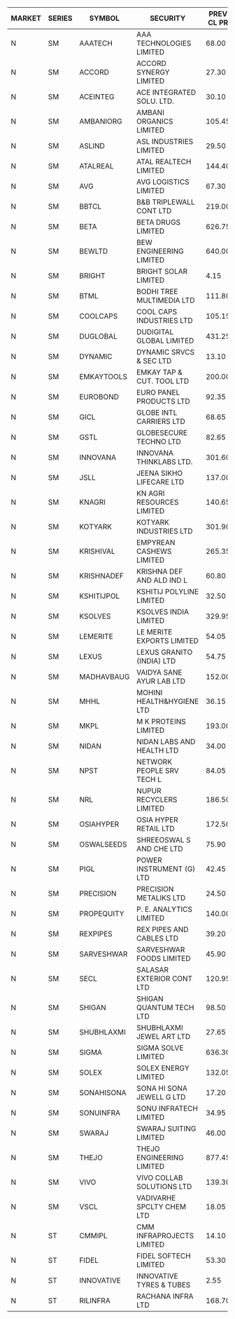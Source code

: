 


| MARKET | SERIES | SYMBOL | SECURITY | PREV CL PR | OPEN PRICE | HIGH PRICE | LOW PRICE | CLOSE PRICE | NET TRDVAL | NET TRDQTY | CORP IND | HI 52 WK | LO 52 WK |
| ----- | ----- | ----- | ----- | ----- | ----- | ----- | ----- | ----- | ----- | ----- | ----- | ----- | ----- |
| N | SM | AAATECH | AAA TECHNOLOGIES LIMITED | 68.00 | 70.90 | 70.90 | 70.90 | 70.90 | 425400.00 | 6000 |  | 78.00 | 44.00 |
| N | SM | ACCORD | ACCORD SYNERGY LIMITED | 27.30 | 25.95 | 25.95 | 25.95 | 25.95 | 51900.00 | 2000 |  | 37.30 | 14.95 |
| N | SM | ACEINTEG | ACE INTEGRATED SOLU. LTD. | 30.10 | 31.60 | 31.60 | 31.60 | 31.60 | 1137600.00 | 36000 |  | 31.65 | 14.45 |
| N | SM | AMBANIORG | AMBANI ORGANICS LIMITED | 105.45 | 110.70 | 110.70 | 101.30 | 104.00 | 5624000.00 | 54000 |  | 111.00 | 53.85 |
| N | SM | ASLIND | ASL INDUSTRIES LIMITED | 29.50 | 30.95 | 30.95 | 30.95 | 30.95 | 247600.00 | 8000 |  | 48.75 | 11.00 |
| N | SM | ATALREAL | ATAL REALTECH LIMITED | 144.40 | 136.50 | 143.50 | 136.50 | 143.50 | 3123440.00 | 22400 |  | 188.40 | 39.00 |
| N | SM | AVG | AVG LOGISTICS LIMITED | 67.30 | 63.95 | 69.80 | 63.95 | 69.80 | 313980.00 | 4800 |  | 85.00 | 51.10 |
| N | SM | BBTCL | B&B TRIPLEWALL CONT LTD | 219.00 | 220.00 | 222.00 | 220.00 | 222.00 | 2642000.00 | 12000 |  | 307.00 | 73.00 |
| N | SM | BETA | BETA DRUGS LIMITED | 626.75 | 630.05 | 634.95 | 600.00 | 610.55 | 10962000.00 | 17800 |  | 1024.40 | 284.10 |
| N | SM | BEWLTD | BEW ENGINEERING LIMITED | 640.00 | 640.05 | 653.15 | 640.05 | 653.05 | 1299750.00 | 2000 |  | 1187.20 | 228.15 |
| N | SM | BRIGHT | BRIGHT SOLAR LIMITED | 4.15 | 4.15 | 4.30 | 4.15 | 4.20 | 50550.00 | 12000 |  | 10.55 | 3.90 |
| N | SM | BTML | BODHI TREE MULTIMEDIA LTD | 111.80 | 114.00 | 116.00 | 109.00 | 109.00 | 944400.00 | 8400 |  | 174.00 | 65.00 |
| N | SM | COOLCAPS | COOL CAPS INDUSTRIES LTD | 105.15 | 105.95 | 106.00 | 105.00 | 105.00 | 1268850.00 | 12000 |  | 113.70 | 41.50 |
| N | SM | DUGLOBAL | DUDIGITAL GLOBAL LIMITED | 431.25 | 421.00 | 421.10 | 409.70 | 410.60 | 2488900.00 | 6000 |  | 489.00 | 95.00 |
| N | SM | DYNAMIC | DYNAMIC SRVCS & SEC LTD | 13.10 | 13.25 | 13.25 | 13.20 | 13.20 | 52900.00 | 4000 |  | 57.70 | 13.00 |
| N | SM | EMKAYTOOLS | EMKAY TAP & CUT. TOOL LTD | 200.00 | 210.00 | 210.00 | 210.00 | 210.00 | 126000.00 | 600 |  | 306.00 | 109.00 |
| N | SM | EUROBOND | EURO PANEL PRODUCTS LTD | 92.35 | 92.55 | 93.50 | 91.75 | 92.55 | 1111800.00 | 12000 |  | 147.65 | 72.05 |
| N | SM | GICL | GLOBE INTL CARRIERS LTD | 68.65 | 67.00 | 71.95 | 67.00 | 71.95 | 5136000.00 | 75000 |  | 71.95 | 17.15 |
| N | SM | GSTL | GLOBESECURE TECHNO LTD | 82.65 | 85.00 | 86.75 | 85.00 | 86.75 | 7254400.00 | 84000 |  | 86.75 | 55.00 |
| N | SM | INNOVANA | INNOVANA THINKLABS LTD. | 301.60 | 286.65 | 316.65 | 286.65 | 311.00 | 914300.00 | 3000 |  | 478.00 | 119.25 |
| N | SM | JSLL | JEENA SIKHO LIFECARE LTD | 137.00 | 139.70 | 139.70 | 139.70 | 139.70 | 279400.00 | 2000 |  | 182.50 | 133.50 |
| N | SM | KNAGRI | KN AGRI RESOURCES LIMITED | 140.65 | 147.90 | 148.00 | 137.55 | 138.35 | 4099280.00 | 28800 |  | 261.00 | 130.00 |
| N | SM | KOTYARK | KOTYARK INDUSTRIES LTD | 301.90 | 320.00 | 320.00 | 292.00 | 294.65 | 1671660.00 | 5600 |  | 402.00 | 67.90 |
| N | SM | KRISHIVAL | EMPYREAN CASHEWS LIMITED | 265.35 | 252.10 | 252.10 | 252.10 | 252.10 | 5294100.00 | 21000 |  | 321.65 | 68.00 |
| N | SM | KRISHNADEF | KRISHNA DEF AND ALD IND L | 60.80 | 61.50 | 63.80 | 61.50 | 63.80 | 945150.00 | 15000 |  | 118.35 | 57.00 |
| N | SM | KSHITIJPOL | KSHITIJ POLYLINE LIMITED | 32.50 | 31.60 | 33.50 | 31.10 | 31.10 | 1952487.70 | 60658 |  | 45.65 | 22.95 |
| N | SM | KSOLVES | KSOLVES INDIA LIMITED | 329.95 | 329.95 | 332.00 | 329.95 | 330.00 | 660760.00 | 2000 |  | 753.40 | 292.60 |
| N | SM | LEMERITE | LE MERITE EXPORTS LIMITED | 54.05 | 55.00 | 55.00 | 53.40 | 54.90 | 1201520.00 | 22400 |  | 77.20 | 52.50 |
| N | SM | LEXUS | LEXUS GRANITO (INDIA) LTD | 54.75 | 57.40 | 57.45 | 57.40 | 57.45 | 172300.00 | 3000 |  | 77.00 | 10.30 |
| N | SM | MADHAVBAUG | VAIDYA SANE AYUR LAB LTD | 152.00 | 152.00 | 156.00 | 152.00 | 155.25 | 740000.00 | 4800 |  | 249.40 | 133.25 |
| N | SM | MHHL | MOHINI HEALTH&HYGIENE LTD | 36.15 | 35.15 | 36.95 | 35.15 | 36.95 | 216300.00 | 6000 |  | 47.40 | 19.15 |
| N | SM | MKPL | M K PROTEINS LIMITED | 193.00 | 202.50 | 202.50 | 202.50 | 202.50 | 405000.00 | 2000 |  | 215.00 | 81.00 |
| N | SM | NIDAN | NIDAN LABS AND HEALTH LTD | 34.00 | 35.00 | 35.00 | 34.00 | 34.00 | 341800.00 | 10000 |  | 70.70 | 32.20 |
| N | SM | NPST | NETWORK PEOPLE SRV TECH L | 84.05 | 86.00 | 86.00 | 84.50 | 84.50 | 548000.00 | 6400 |  | 92.50 | 49.05 |
| N | SM | NRL | NUPUR RECYCLERS LIMITED | 186.50 | 189.00 | 189.00 | 180.00 | 180.90 | 4212010.00 | 23100 |  | 316.05 | 124.20 |
| N | SM | OSIAHYPER | OSIA HYPER RETAIL LTD | 172.50 | 181.00 | 181.00 | 178.00 | 178.00 | 229760.00 | 1280 |  | 397.00 | 157.00 |
| N | SM | OSWALSEEDS | SHREEOSWAL S AND CHE LTD | 75.90 | 78.00 | 78.00 | 78.00 | 78.00 | 312000.00 | 4000 |  | 103.00 | 30.60 |
| N | SM | PIGL | POWER INSTRUMENT (G) LTD | 42.45 | 41.00 | 44.50 | 41.00 | 44.50 | 698000.00 | 16000 |  | 88.60 | 37.75 |
| N | SM | PRECISION | PRECISION METALIKS LTD | 24.50 | 24.95 | 25.50 | 24.95 | 25.50 | 150900.00 | 6000 |  | 55.95 | 23.65 |
| N | SM | PROPEQUITY | P. E. ANALYTICS LIMITED | 140.00 | 135.50 | 135.50 | 135.00 | 135.15 | 486600.00 | 3600 |  | 204.10 | 135.00 |
| N | SM | REXPIPES | REX PIPES AND CABLES LTD | 39.20 | 41.10 | 41.10 | 41.10 | 41.10 | 164400.00 | 4000 |  | 64.35 | 26.00 |
| N | SM | SARVESHWAR | SARVESHWAR FOODS LIMITED | 45.90 | 43.75 | 43.75 | 43.75 | 43.75 | 70000.00 | 1600 |  | 67.65 | 17.10 |
| N | SM | SECL | SALASAR EXTERIOR CONT LTD | 120.95 | 121.00 | 121.00 | 121.00 | 121.00 | 242000.00 | 2000 |  | 143.00 | 19.50 |
| N | SM | SHIGAN | SHIGAN QUANTUM TECH LTD | 98.50 | 93.80 | 99.95 | 93.80 | 98.90 | 1466100.00 | 15000 |  | 140.00 | 81.15 |
| N | SM | SHUBHLAXMI | SHUBHLAXMI JEWEL ART LTD | 27.65 | 28.75 | 28.80 | 26.30 | 27.45 | 326400.00 | 12000 |  | 41.65 | 11.20 |
| N | SM | SIGMA | SIGMA SOLVE LIMITED | 636.30 | 604.50 | 604.50 | 604.50 | 604.50 | 181350.00 | 300 |  | 745.75 | 150.00 |
| N | SM | SOLEX | SOLEX ENERGY LIMITED | 132.05 | 125.45 | 125.45 | 125.45 | 125.45 | 501800.00 | 4000 |  | 210.35 | 42.50 |
| N | SM | SONAHISONA | SONA HI SONA JEWELL G LTD | 17.20 | 15.50 | 15.50 | 15.50 | 15.50 | 155000.00 | 10000 |  | 22.35 | 10.50 |
| N | SM | SONUINFRA | SONU INFRATECH LIMITED | 34.95 | 34.95 | 35.00 | 34.95 | 35.00 | 3779850.00 | 108000 |  | 37.00 | 19.80 |
| N | SM | SWARAJ | SWARAJ SUITING LIMITED | 46.00 | 47.00 | 47.95 | 47.00 | 47.95 | 283900.00 | 6000 |  | 86.00 | 44.50 |
| N | SM | THEJO | THEJO ENGINEERING LIMITED | 877.45 | 851.00 | 865.00 | 840.00 | 865.00 | 765975.00 | 900 |  | 3950.00 | 802.00 |
| N | SM | VIVO | VIVO COLLAB SOLUTIONS LTD | 139.30 | 146.20 | 146.25 | 146.20 | 146.25 | 701920.00 | 4800 |  | 369.80 | 139.30 |
| N | SM | VSCL | VADIVARHE SPCLTY CHEM LTD | 18.05 | 17.15 | 18.05 | 17.15 | 17.60 | 105600.00 | 6000 |  | 35.05 | 16.20 |
| N | ST | CMMIPL | CMM INFRAPROJECTS LIMITED | 14.10 | 14.05 | 14.05 | 13.50 | 13.75 | 880800.00 | 63000 |  | 31.50 | 6.20 |
| N | ST | FIDEL | FIDEL SOFTECH LIMITED | 53.30 | 55.30 | 55.95 | 55.10 | 55.95 | 1669950.00 | 30000 |  | 64.40 | 48.60 |
| N | ST | INNOVATIVE | INNOVATIVE TYRES & TUBES | 2.55 | 2.65 | 2.65 | 2.45 | 2.45 | 141450.00 | 57000 |  | 37.70 | 2.45 |
| N | ST | RILINFRA | RACHANA INFRA LTD | 168.70 | 175.20 | 177.10 | 175.20 | 177.10 | 6522650.00 | 37000 |  | 177.10 | 138.00 |



